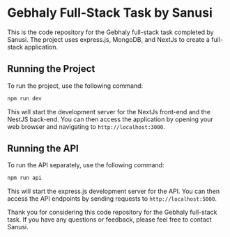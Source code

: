 # Gebhaly Full-Stack Task by Sanusi

This is the code repository for the Gebhaly full-stack task completed by Sanusi. The project uses express.js, MongoDB, and NextJs to create a full-stack application.

## Running the Project

To run the project, use the following command:

```bash
npm run dev
```

This will start the development server for the NextJs front-end and the NestJS back-end. You can then access the application by opening your web browser and navigating to `http://localhost:3000`.

## Running the API

To run the API separately, use the following command:

```bash
npm run api
```

This will start the express.js development server for the API. You can then access the API endpoints by sending requests to `http://localhost:5000`.

Thank you for considering this code repository for the Gebhaly full-stack task. If you have any questions or feedback, please feel free to contact Sanusi.

